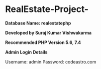# RealEstate-Project-

**Database Name: realestatephp**

**Developed by Suraj Kumar Vishwakarma**

**Recommended PHP Version 5.6, 7.4**


**Admin Login Details**

Username: admin
Password: codeastro.com
